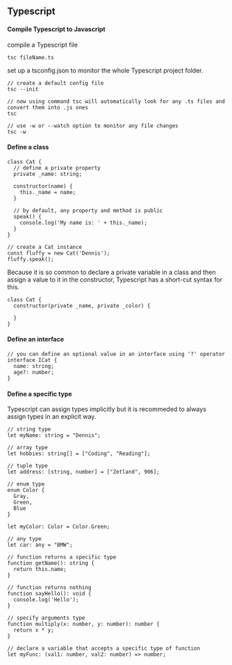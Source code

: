 ## Typescript

#### Compile Typescript to Javascript

compile a Typescript file

```
tsc fileName.ts
```

set up a tsconfig.json to monitor the whole Typescript project folder.

```
// create a default config file 
tsc --init

// now using command tsc will automatically look for any .ts files and convert them into .js ones
tsc

// use -w or --watch option to monitor any file changes
tsc -w
```

#### Define a class

```
class Cat {
  // define a private property
  private _name: string;
  
  constructor(name) {
    this._name = name;
  }
  
  // by default, any property and method is public
  speak() {
    console.log('My name is: ' + this._name);
  }
}

// create a Cat instance
const fluffy = new Cat('Dennis');
fluffy.speak();
```

Because it is so common to declare a private variable in a class and then assign a value to it in the constructor, Typescript has a short-cut syntax for this.

```
class Cat {
  constructor(private _name, private _color) {
  
  }
}
```

#### Define an interface

```
// you can define an optional value in an interface using '?' operator
interface ICat {
  name: string;
  age?: number;
}
```

#### Define a specific type

Typescript can assign types implicitly but it is recommeded to always assign types in an explicit way.

```
// string type
let myName: string = "Dennis";

// array type
let hobbies: string[] = ["Coding", "Reading"];

// tuple type
let address: [string, number] = ["Zetland", 906];

// enum type
enum Color {
  Gray,
  Green,
  Blue
}

let myColor: Color = Color.Green;

// any type
let car: any = "BMW";

// function returns a specific type
function getName(): string {
  return this.name;
}

// function returns nothing
function sayHello(): void {
  console.log('Hello');
}

// specify arguments type
function multiply(x: number, y: number): number {
  return x * y;
}

// declare a variable that accepts a specific type of function
let myFunc: (val1: number, val2: number) => number;
```

